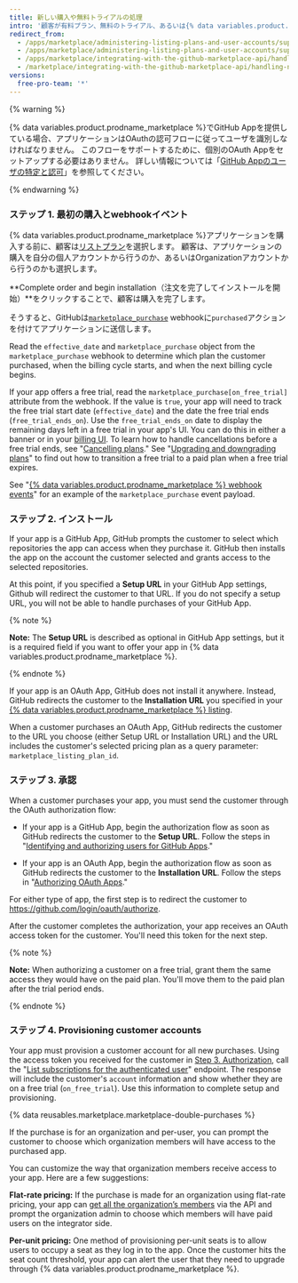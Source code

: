 ```yaml
---
title: 新しい購入や無料トライアルの処理
intro: '顧客が有料プラン、無料のトライアル、あるいは{% data variables.product.prodname_marketplace %}アプリケーションの無料バージョンを購入した場合、`purchased`アクションが付いた[`marketplace_purchase`イベント](/marketplace/integrating-with-the-github-marketplace-api/github-marketplace-webhook-events) webhookを受信することになり、それによって購入フローが開始されます。'
redirect_from:
  - /apps/marketplace/administering-listing-plans-and-user-accounts/supporting-purchase-plans-for-github-apps/
  - /apps/marketplace/administering-listing-plans-and-user-accounts/supporting-purchase-plans-for-oauth-apps/
  - /apps/marketplace/integrating-with-the-github-marketplace-api/handling-new-purchases-and-free-trials/
  - /marketplace/integrating-with-the-github-marketplace-api/handling-new-purchases-and-free-trials
versions:
  free-pro-team: '*'
---
```




{% warning %}

{% data variables.product.prodname_marketplace %}でGitHub Appを提供している場合、アプリケーションはOAuthの認可フローに従ってユーザを識別しなければなりません。 このフローをサポートするために、個別のOAuth Appをセットアップする必要はありません。 詳しい情報については「[GitHub Appのユーザの特定と認可](/apps/building-github-apps/identifying-and-authorizing-users-for-github-apps/)」を参照してください。

{% endwarning %}

### ステップ 1. 最初の購入とwebhookイベント

{% data variables.product.prodname_marketplace %}アプリケーションを購入する前に、顧客は[リストプラン](/marketplace/selling-your-app/github-marketplace-pricing-plans/)を選択します。 顧客は、アプリケーションの購入を自分の個人アカウントから行うのか、あるいはOrganizationアカウントから行うのかも選択します。

**Complete order and begin installation（注文を完了してインストールを開始）**をクリックすることで、顧客は購入を完了します。

そうすると、GitHubは[`marketplace_purchase`](/webhooks/event-payloads/#marketplace_purchase) webhookに`purchased`アクションを付けてアプリケーションに送信します。

Read the `effective_date` and `marketplace_purchase` object from the `marketplace_purchase` webhook to determine which plan the customer purchased, when the billing cycle starts, and when the next billing cycle begins.

If your app offers a free trial, read the `marketplace_purchase[on_free_trial]` attribute from the webhook. If the value is `true`, your app will need to track the free trial start date (`effective_date`) and the date the free trial ends (`free_trial_ends_on`). Use the `free_trial_ends_on` date to display the remaining days left in a free trial in your app's UI. You can do this in either a banner or in your [billing UI](/marketplace/selling-your-app/billing-customers-in-github-marketplace/#providing-billing-services-in-your-apps-ui). To learn how to handle cancellations before a free trial ends, see "[Cancelling plans](/marketplace/integrating-with-the-github-marketplace-api/cancelling-plans/)." See "[Upgrading and downgrading plans](/marketplace/integrating-with-the-github-marketplace-api/upgrading-and-downgrading-plans/)" to find out how to transition a free trial to a paid plan when a free trial expires.

See "[{% data variables.product.prodname_marketplace %} webhook events](/marketplace/integrating-with-the-github-marketplace-api/github-marketplace-webhook-events/)" for an example of the `marketplace_purchase` event payload.

### ステップ 2. インストール

If your app is a GitHub App, GitHub prompts the customer to select which repositories the app can access when they purchase it. GitHub then installs the app on the account the customer selected  and grants access to the selected repositories.

At this point, if you specified a **Setup URL** in your GitHub App settings, Github will redirect the customer to that URL. If you do not specify a setup URL, you will not be able to handle purchases of your GitHub App.

{% note %}

**Note:** The **Setup URL** is described as optional in GitHub App settings, but it is a required field if you want to offer your app in {% data variables.product.prodname_marketplace %}.

{% endnote %}

If your app is an OAuth App, GitHub does not install it anywhere. Instead, GitHub redirects the customer to the **Installation URL** you specified in your [{% data variables.product.prodname_marketplace %} listing](/marketplace/listing-on-github-marketplace/writing-github-marketplace-listing-descriptions/#listing-urls).

When a customer purchases an OAuth App, GitHub redirects the customer to the URL you choose (either Setup URL or Installation URL) and the URL includes the customer's selected pricing plan as a query parameter: `marketplace_listing_plan_id`.

### ステップ 3. 承認

When a customer purchases your app, you must send the customer through the OAuth authorization flow:

* If your app is a GitHub App, begin the authorization flow as soon as GitHub redirects the customer to the **Setup URL**. Follow the steps in "[Identifying and authorizing users for GitHub Apps](/apps/building-github-apps/identifying-and-authorizing-users-for-github-apps/)."

* If your app is an OAuth App, begin the authorization flow as soon as GitHub redirects the customer to the **Installation URL**. Follow the steps in "[Authorizing OAuth Apps](/apps/building-oauth-apps/authorizing-oauth-apps/)."

For either type of app, the first step is to redirect the customer to https://github.com/login/oauth/authorize.

After the customer completes the authorization, your app receives an OAuth access token for the customer. You'll need this token for the next step.

{% note %}

**Note:** When authorizing a customer on a free trial, grant them the same access they would have on the paid plan.  You'll move them to the paid plan after the trial period ends.

{% endnote %}

### ステップ 4. Provisioning customer accounts

Your app must provision a customer account for all new purchases. Using the access token you received for the customer in [Step 3. Authorization](#step-3-authorization), call the "[List subscriptions for the authenticated user](/v3/apps/marketplace/#list-subscriptions-for-the-authenticated-user)" endpoint. The response will include the customer's `account` information and show whether they are on a free trial (`on_free_trial`). Use this information to complete setup and provisioning.

{% data reusables.marketplace.marketplace-double-purchases %}

If the purchase is for an organization and per-user, you can prompt the customer to choose which organization members will have access to the purchased app.

You can customize the way that organization members receive access to your app. Here are a few suggestions:

**Flat-rate pricing:** If the purchase is made for an organization using flat-rate pricing, your app can [get all the organization’s members](/v3/orgs/members/#list-organization-members) via the API and prompt the organization admin to choose which members will have paid users on the integrator side.

**Per-unit pricing:** One method of provisioning per-unit seats is to allow users to occupy a seat as they log in to the app. Once the customer hits the seat count threshold, your app can alert the user that they need to upgrade through {% data variables.product.prodname_marketplace %}.
